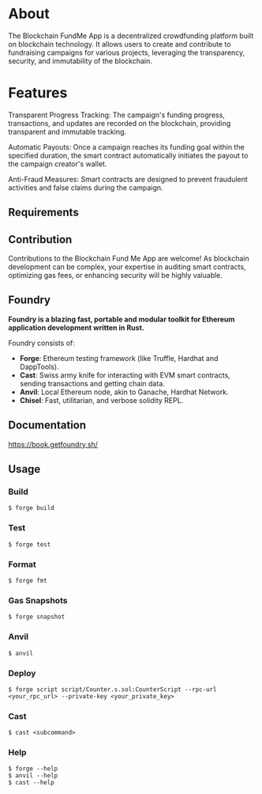 # About

The Blockchain FundMe App is a decentralized crowdfunding platform built on blockchain technology. It allows users to create and contribute to fundraising campaigns for various projects, leveraging the transparency, security, and immutability of the blockchain.

# Features

Transparent Progress Tracking: The campaign's funding progress, transactions, and updates are recorded on the blockchain, providing transparent and immutable tracking.

Automatic Payouts: Once a campaign reaches its funding goal within the specified duration, the smart contract automatically initiates the payout to the campaign creator's wallet.

Anti-Fraud Measures: Smart contracts are designed to prevent fraudulent activities and false claims during the campaign.

## Requirements

## Contribution

Contributions to the Blockchain Fund Me App are welcome! As blockchain development can be complex, your expertise in auditing smart contracts, optimizing gas fees, or enhancing security will be highly valuable.

## Foundry

**Foundry is a blazing fast, portable and modular toolkit for Ethereum application development written in Rust.**

Foundry consists of:

- **Forge**: Ethereum testing framework (like Truffle, Hardhat and DappTools).
- **Cast**: Swiss army knife for interacting with EVM smart contracts, sending transactions and getting chain data.
- **Anvil**: Local Ethereum node, akin to Ganache, Hardhat Network.
- **Chisel**: Fast, utilitarian, and verbose solidity REPL.

## Documentation

https://book.getfoundry.sh/

## Usage

### Build

```shell
$ forge build
```

### Test

```shell
$ forge test
```

### Format

```shell
$ forge fmt
```

### Gas Snapshots

```shell
$ forge snapshot
```

### Anvil

```shell
$ anvil
```

### Deploy

```shell
$ forge script script/Counter.s.sol:CounterScript --rpc-url <your_rpc_url> --private-key <your_private_key>
```

### Cast

```shell
$ cast <subcommand>
```

### Help

```shell
$ forge --help
$ anvil --help
$ cast --help
```
